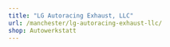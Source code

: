 ```yaml
---
title: "LG Autoracing Exhaust, LLC"
url: /manchester/lg-autoracing-exhaust-llc/
shop: Autowerkstatt
---
```

